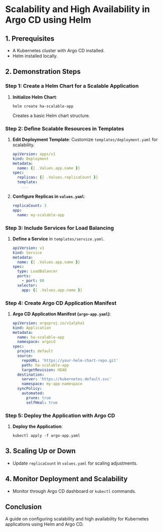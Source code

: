 
# Scalability and High Availability in Argo CD using Helm

## 1. Prerequisites
- A Kubernetes cluster with Argo CD installed.
- Helm installed locally.

## 2. Demonstration Steps

### Step 1: Create a Helm Chart for a Scalable Application
1. **Initialize Helm Chart**:
   ```shell
   helm create ha-scalable-app
   ```
   Creates a basic Helm chart structure.

### Step 2: Define Scalable Resources in Templates
1. **Edit Deployment Template**:
   Customize `templates/deployment.yaml` for scalability.
   ```yaml
   apiVersion: apps/v1
   kind: Deployment
   metadata:
     name: {{ .Values.app.name }}
   spec:
     replicas: {{ .Values.replicaCount }}
     template:
       ...
   ```

2. **Configure Replicas in `values.yaml`**:
   ```yaml
   replicaCount: 3
   app:
     name: my-scalable-app
   ```

### Step 3: Include Services for Load Balancing
1. **Define a Service** in `templates/service.yaml`.
   ```yaml
   apiVersion: v1
   kind: Service
   metadata:
     name: {{ .Values.app.name }}
   spec:
     type: LoadBalancer
     ports:
       - port: 80
     selector:
       app: {{ .Values.app.name }}
   ```

### Step 4: Create Argo CD Application Manifest
1. **Argo CD Application Manifest (`argo-app.yaml`)**:
   ```yaml
   apiVersion: argoproj.io/v1alpha1
   kind: Application
   metadata:
     name: ha-scalable-app
     namespace: argocd
   spec:
     project: default
     source:
       repoURL: 'https://your-helm-chart-repo.git'
       path: ha-scalable-app
       targetRevision: HEAD
     destination:
       server: 'https://kubernetes.default.svc'
       namespace: my-app-namespace
     syncPolicy:
       automated:
         prune: true
         selfHeal: true
   ```

### Step 5: Deploy the Application with Argo CD
1. **Deploy the Application**:
   ```shell
   kubectl apply -f argo-app.yaml
   ```

## 3. Scaling Up or Down
- Update `replicaCount` in `values.yaml` for scaling adjustments.

## 4. Monitor Deployment and Scalability
- Monitor through Argo CD dashboard or `kubectl` commands.

## Conclusion
A guide on configuring scalability and high availability for Kubernetes applications using Helm and Argo CD.
